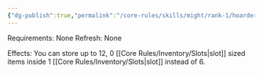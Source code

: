 ```yaml
---
{"dg-publish":true,"permalink":"/core-rules/skills/might/rank-1/hoarder/"}
---
```


Requirements: None
Refresh: None

Effects:
You can store up to 12, 0 [[Core Rules/Inventory/Slots\|slot]] sized items inside 1 [[Core Rules/Inventory/Slots\|slot]] instead of 6.
